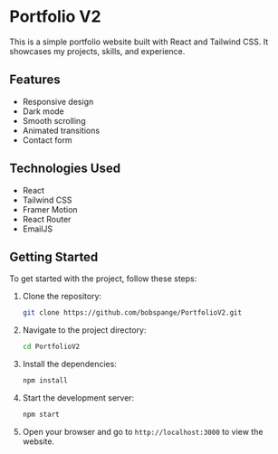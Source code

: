 # Portfolio V2

This is a simple portfolio website built with React and Tailwind CSS. It showcases my projects, skills, and experience.

## Features

- Responsive design
- Dark mode
- Smooth scrolling
- Animated transitions
- Contact form

## Technologies Used

- React
- Tailwind CSS
- Framer Motion
- React Router
- EmailJS

## Getting Started

To get started with the project, follow these steps:

1. Clone the repository:
   ```bash
   git clone https://github.com/bobspange/PortfolioV2.git
   ```
2. Navigate to the project directory:
   ```bash
   cd PortfolioV2
   ```
3. Install the dependencies:
   ```bash
   npm install
   ```
4. Start the development server:
   ```bash
   npm start
   ```
5. Open your browser and go to `http://localhost:3000` to view the website.
